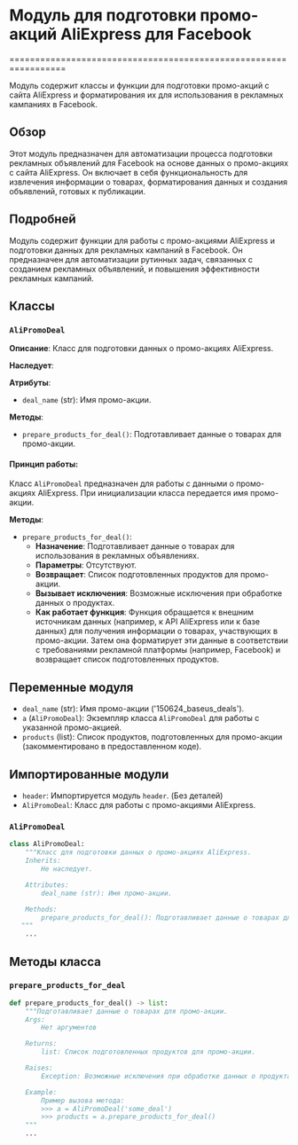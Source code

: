 # Модуль для подготовки промо-акций AliExpress для Facebook
=================================================================

Модуль содержит классы и функции для подготовки промо-акций с сайта AliExpress и форматирования их для использования в рекламных кампаниях в Facebook.

## Обзор

Этот модуль предназначен для автоматизации процесса подготовки рекламных объявлений для Facebook на основе данных о промо-акциях с сайта AliExpress. Он включает в себя функциональность для извлечения информации о товарах, форматирования данных и создания объявлений, готовых к публикации.

## Подробней

Модуль содержит функции для работы с промо-акциями AliExpress и подготовки данных для рекламных кампаний в Facebook.  Он предназначен для автоматизации рутинных задач, связанных с созданием рекламных объявлений, и повышения эффективности рекламных кампаний.

## Классы

### `AliPromoDeal`

**Описание**: Класс для подготовки данных о промо-акциях AliExpress.

**Наследует**:

**Атрибуты**:
- `deal_name` (str): Имя промо-акции.

**Методы**:
- `prepare_products_for_deal()`: Подготавливает данные о товарах для промо-акции.

#### Принцип работы:
Класс `AliPromoDeal` предназначен для работы с данными о промо-акциях AliExpress. При инициализации класса передается имя промо-акции.

**Методы**:
- `prepare_products_for_deal()`:
    - **Назначение**: Подготавливает данные о товарах для использования в рекламных объявлениях.
    - **Параметры**: Отсутствуют.
    - **Возвращает**: Список подготовленных продуктов для промо-акции.
    - **Вызывает исключения**: Возможные исключения при обработке данных о продуктах.
    - **Как работает функция**: 
    Функция обращается к внешним источникам данных (например, к API AliExpress или к базе данных) для получения информации о товарах, участвующих в промо-акции.
    Затем она форматирует эти данные в соответствии с требованиями рекламной платформы (например, Facebook) и возвращает список подготовленных продуктов.

## Переменные модуля

- `deal_name` (str): Имя промо-акции ('150624_baseus_deals').
- `a` (`AliPromoDeal`): Экземпляр класса `AliPromoDeal` для работы с указанной промо-акцией.
- `products` (list): Список продуктов, подготовленных для промо-акции (закомментировано в предоставленном коде).

## Импортированные модули
- `header`: Импортируется модуль `header`. (Без деталей)
- `AliPromoDeal`: Класс для работы с промо-акциями AliExpress.

### `AliPromoDeal`

```python
class AliPromoDeal:
    """Класс для подготовки данных о промо-акциях AliExpress.
    Inherits:
        Не наследует.

    Attributes:
        deal_name (str): Имя промо-акции.

    Methods:
        prepare_products_for_deal(): Подготавливает данные о товарах для промо-акции.
   """
    ...
```

## Методы класса

### `prepare_products_for_deal`

```python
def prepare_products_for_deal() -> list:
    """Подготавливает данные о товарах для промо-акции.
    Args:
        Нет аргументов

    Returns:
        list: Список подготовленных продуктов для промо-акции.

    Raises:
        Exception: Возможные исключения при обработке данных о продуктах.

    Example:
        Пример вызова метода:
        >>> a = AliPromoDeal('some_deal')
        >>> products = a.prepare_products_for_deal()
    """
    ...